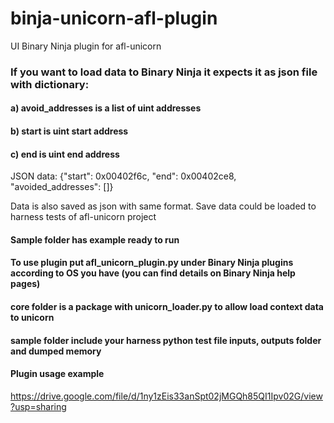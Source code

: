 # binja-unicorn-afl-plugin
UI Binary Ninja plugin for afl-unicorn 

### If you want to load data to Binary Ninja it expects it as json file with dictionary:

#### a) avoid_addresses is a list of uint addresses
#### b) start is uint start address
#### c) end is uint end address

JSON data: {"start": 0x00402f6c, "end": 0x00402ce8, "avoided_addresses": []}

Data is also saved as json with same format. Save data could be loaded to harness tests of afl-unicorn project

#### Sample folder has example ready to run

#### To use plugin put afl_unicorn_plugin.py under Binary Ninja plugins according to OS you have (you can find details on Binary Ninja help pages)

#### core folder is a package with unicorn_loader.py to allow load context data to unicorn

#### sample folder include your harness python test file inputs, outputs folder and dumped memory

#### Plugin usage example

https://drive.google.com/file/d/1ny1zEis33anSpt02jMGQh85QI1Ipv02G/view?usp=sharing
